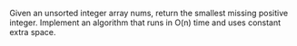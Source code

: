Given an unsorted integer array nums, return the smallest missing positive integer. Implement an algorithm that runs in O(n) time and uses constant extra space.